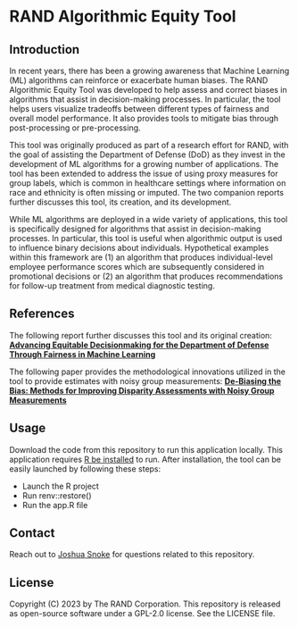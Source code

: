 # RAND Algorithmic Equity Tool

## Introduction

In recent years, there has been a growing awareness that Machine Learning (ML) algorithms can reinforce or exacerbate human biases. The RAND Algorithmic Equity Tool was developed to help assess and correct biases in algorithms that assist in decision-making processes. In particular, the tool helps users visualize tradeoffs between different types of fairness and overall model performance. It also provides tools to mitigate bias through post-processing or pre-processing.

This tool was originally produced as part of a research effort for RAND, with the goal of assisting the Department of Defense (DoD) as they invest in the development of ML algorithms for a growing number of applications. The tool has been extended to address the issue of using proxy measures for group labels, which is common in healthcare settings where information on race and ethnicity is often missing or imputed. The two companion reports further discusses this tool, its creation, and its development.

While ML algorithms are deployed in a wide variety of applications, this tool is specifically designed for algorithms that assist in decision-making processes. In particular, this tool is useful when algorithmic output is used to influence binary decisions about individuals. Hypothetical examples within this framework are (1) an algorithm that produces individual-level employee performance scores which are subsequently considered in promotional decisions or (2) an algorithm that produces recommendations for follow-up treatment from medical diagnostic testing.

## References

The following report further discusses this tool and its original creation: 
**[Advancing Equitable Decisionmaking for the Department of Defense Through Fairness in Machine Learning](https://www.rand.org/pubs/research_reports/RRA1542-1.html)**

The following paper provides the methodological innovations utilized in the tool to provide estimates with noisy group measurements: 
**[De-Biasing the Bias: Methods for Improving Disparity Assessments with Noisy Group Measurements](https://arxiv.org/abs/2402.13391)**

## Usage

Download the code from this repository to run this application locally. This application requires [R be installed](https://cran.r-project.org/doc/FAQ/R-FAQ.html#How-can-R-be-installed_003f) to run. After installation, the tool can be easily launched by following these steps:
- Launch the R project
- Run renv::restore()
- Run the app.R file

## Contact
Reach out to [Joshua Snoke](https://www.rand.org/about/people/s/snoke_joshua.html) for questions related to this repository.

## License
Copyright (C) 2023 by The RAND Corporation. This repository is released as open-source software under a GPL-2.0 license. See the LICENSE file.
